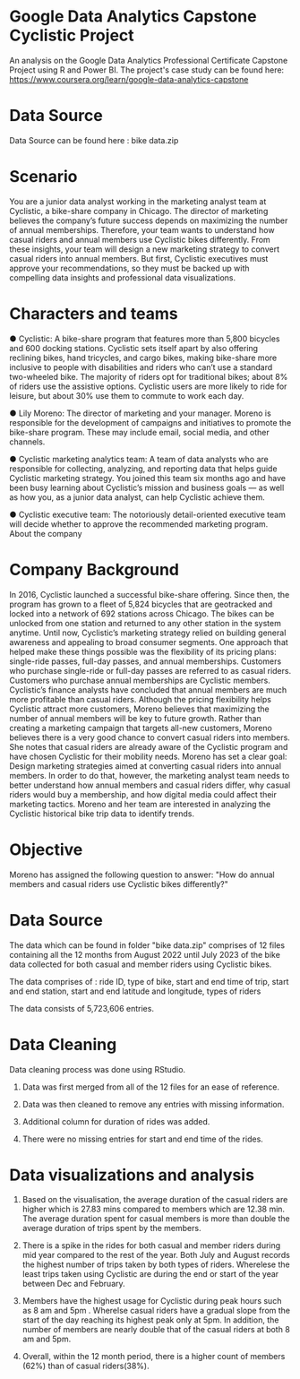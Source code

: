 
# Google Data Analytics Capstone Cyclistic Project

An analysis on the Google Data Analytics Professional Certificate Capstone Project using R and Power BI. The project's case study can be found here: https://www.coursera.org/learn/google-data-analytics-capstone

# Data Source
Data Source can be found here : bike data.zip

# Scenario

You are a junior data analyst working in the marketing analyst team at Cyclistic, a bike-share company in Chicago. The director of
marketing believes the company’s future success depends on maximizing the number of annual memberships. Therefore, your
team wants to understand how casual riders and annual members use Cyclistic bikes differently. From these insights, your team will
design a new marketing strategy to convert casual riders into annual members. But first, Cyclistic executives must approve your
recommendations, so they must be backed up with compelling data insights and professional data visualizations.

# Characters and teams
● Cyclistic:
 A bike-share program that features more than 5,800 bicycles and 600 docking stations. Cyclistic sets itself apart
by also offering reclining bikes, hand tricycles, and cargo bikes, making bike-share more inclusive to people with disabilities
and riders who can’t use a standard two-wheeled bike. The majority of riders opt for traditional bikes; about 8% of riders use
the assistive options. Cyclistic users are more likely to ride for leisure, but about 30% use them to commute to work each
day.

● Lily Moreno:
 The director of marketing and your manager. Moreno is responsible for the development of campaigns and
initiatives to promote the bike-share program. These may include email, social media, and other channels.

● Cyclistic marketing analytics team: 
A team of data analysts who are responsible for collecting, analyzing, and reporting
data that helps guide Cyclistic marketing strategy. You joined this team six months ago and have been busy learning about
Cyclistic’s mission and business goals — as well as how you, as a junior data analyst, can help Cyclistic achieve them.

● Cyclistic executive team: 
The notoriously detail-oriented executive team will decide whether to approve the
recommended marketing program.
About the company

# Company Background
In 2016, Cyclistic launched a successful bike-share offering. Since then, the program has grown to a fleet of 5,824 bicycles that are
geotracked and locked into a network of 692 stations across Chicago. The bikes can be unlocked from one station and returned to
any other station in the system anytime.
Until now, Cyclistic’s marketing strategy relied on building general awareness and appealing to broad consumer segments. One approach that helped make these things possible was the flexibility of its pricing plans: single-ride passes, full-day passes, and
annual memberships. Customers who purchase single-ride or full-day passes are referred to as casual riders. Customers who
purchase annual memberships are Cyclistic members.
Cyclistic’s finance analysts have concluded that annual members are much more profitable than casual riders. Although the pricing
flexibility helps Cyclistic attract more customers, Moreno believes that maximizing the number of annual members will be key to
future growth. Rather than creating a marketing campaign that targets all-new customers, Moreno believes there is a very good
chance to convert casual riders into members. She notes that casual riders are already aware of the Cyclistic program and have
chosen Cyclistic for their mobility needs.
Moreno has set a clear goal: Design marketing strategies aimed at converting casual riders into annual members. In order to do
that, however, the marketing analyst team needs to better understand how annual members and casual riders differ, why casual
riders would buy a membership, and how digital media could affect their marketing tactics. Moreno and her team are interested in
analyzing the Cyclistic historical bike trip data to identify trends.

# Objective

 Moreno has assigned the following question to answer: "How do annual members and casual riders use Cyclistic bikes differently?"

 # Data Source

 The data which can be found in folder "bike data.zip" comprises of 12 files containing all the 12 months from August 2022 until July 2023 of the bike data collected for both casual and member riders using Cyclistic bikes.


The data comprises of :
ride ID, type of bike, start and end time of trip, start and end station, start and end latitude and longitude, types of riders

The data consists of 5,723,606 entries.

# Data Cleaning

Data cleaning process was done using RStudio.

1) Data was first merged from all of the 12 files for an ease of reference.



2) Data was then cleaned to remove any entries with missing information.

<h></h>

3) Additional column for duration of rides was added.

4) There were no missing entries for start and end time of the rides.


# Data visualizations and analysis


1) Based on the visualisation, the average duration of the casual riders are higher which is  27.83 mins compared to members which are 12.38 min. The average duration spent for casual members is more than double the average duration of trips spent by the members.


2) There is a spike in the rides for both casual and member riders during mid year compared to the rest of the year. Both July and August records the highest number of trips taken by both types of riders.
Wherelese the least trips taken using Cyclistic are during the end or start of the year between Dec and February.

3) Members have the highest usage for Cyclistic during peak hours such as 8 am and 5pm . Wherelse casual riders have a gradual slope from the start of the day reaching its highest peak only at 5pm. In addition, the number of members are nearly double that of the casual riders at both 8 am and 5pm.

4) Overall, within the 12 month period, there is a higher count of members (62%) than of casual riders(38%).

